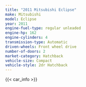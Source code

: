```yaml
---
title: "2011 Mitsubishi Eclipse"
make: Mitsubishi
model: Eclipse
year: 2011
engine-fuel-type: regular unleaded
engine-hp: 162
engine-cylinders: 4
transmission-type: Automatic
driven-wheels: Front wheel drive
number-of-doors: 2
market-category: Hatchback
vehicle-size: Compact
vehicle-style: 2dr Hatchback
---
```


{{< car_info >}}
